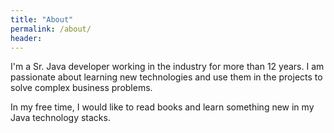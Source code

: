 ```yaml
---
title: "About"
permalink: /about/
header:
---
```


I'm a Sr. Java developer working in the industry for more than 12 years. I am passionate about learning new technologies
and use them in the projects to solve complex business problems.

In my free time, I would like to read books and learn something new in my Java technology stacks.